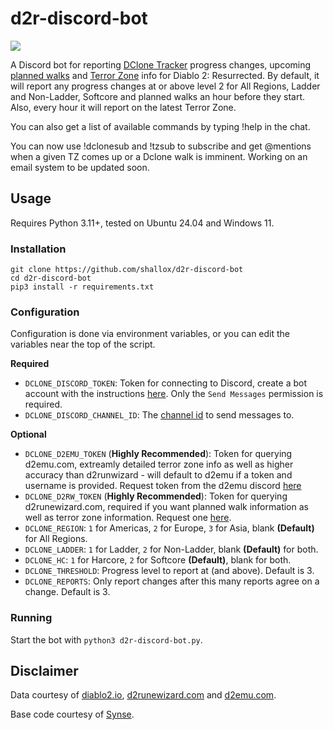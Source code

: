# d2r-discord-bot

![](https://img.shields.io/badge/version-1.0.0-blue)

A Discord bot for reporting [DClone Tracker](https://diablo2.io/dclonetracker.php) progress changes, upcoming [planned walks](https://d2runewizard.com/diablo-clone-tracker#planned-walks) and [Terror Zone](https://d2runewizard.com/api/terror-zone) info for Diablo 2: Resurrected. By default, it will report any progress changes at or above level 2 for All Regions, Ladder and Non-Ladder, Softcore and planned walks an hour before they start. Also, every hour it will report on the latest Terror Zone.

You can also get a list of available commands by typing !help in the chat.

You can now use !dclonesub and !tzsub to subscribe and get @mentions when a given TZ comes up or a Dclone walk is imminent. Working on an email system to be updated soon.

## Usage

Requires Python 3.11+, tested on Ubuntu 24.04 and Windows 11.

### Installation

```
git clone https://github.com/shallox/d2r-discord-bot
cd d2r-discord-bot
pip3 install -r requirements.txt
```

### Configuration

Configuration is done via environment variables, or you can edit the variables near the top of the script.

**Required**
 - `DCLONE_DISCORD_TOKEN`: Token for connecting to Discord, create a bot account with the instructions [here](https://discordpy.readthedocs.io/en/stable/discord.html). Only the `Send Messages` permission is required.
 - `DCLONE_DISCORD_CHANNEL_ID`: The [channel id](https://support.discord.com/hc/en-us/articles/206346498-Where-can-I-find-my-User-Server-Message-ID-) to send messages to.

**Optional**
 - `DCLONE_D2EMU_TOKEN` (**Highly Recommended**): Token for querying d2emu.com, extreamly detailed terror zone info as well as higher accuracy than d2runwizard - will default to d2emu if a token and username is provided. Request token from the d2emu discord [here](https://discord.gg/yeFkxYdpru)
 - `DCLONE_D2RW_TOKEN`  (**Highly Recommended**): Token for querying d2runewizard.com, required if you want planned walk information as well as terror zone information. Request one [here](https://d2runewizard.com/integration).
 - `DCLONE_REGION`: `1` for Americas, `2` for Europe, `3` for Asia, blank **(Default)** for All Regions.
 - `DCLONE_LADDER`: `1` for Ladder, `2` for Non-Ladder, blank **(Default)** for both.
 - `DCLONE_HC`: `1` for Harcore, `2` for Softcore **(Default)**, blank for both.
 - `DCLONE_THRESHOLD`: Progress level to report at (and above). Default is 3.
 - `DCLONE_REPORTS`: Only report changes after this many reports agree on a change. Default is 3.

### Running

Start the bot with `python3 d2r-discord-bot.py`.

## Disclaimer

Data courtesy of [diablo2.io](https://diablo2.io), [d2runewizard.com](https://d2runewizard.com) and [d2emu.com](d2emu.com).

Base code courtesy of [Synse](https://github.com/Synse/dclone-discord).
